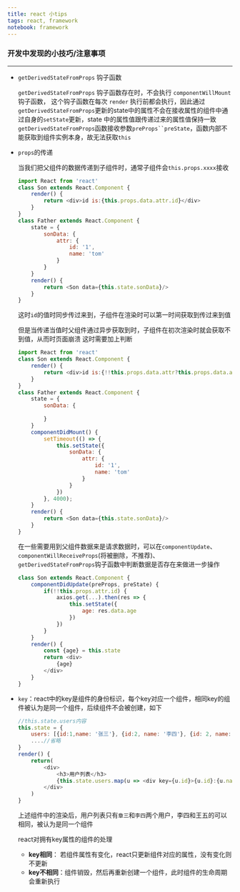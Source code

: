 ```yaml
---
title: react 小tips
tags: react, framework
notebook: framework
---
```

### 开发中发现的小技巧/注意事项
---
- `getDerivedStateFromProps` 钩子函数

    `getDerivedStateFromProps` 钩子函数存在时，不会执行 `componentWillMount` 钩子函数， 这个钩子函数在每次 `render` 执行前都会执行，因此通过`getDerivedStateFromProps`更新的state中的属性不会在接收属性的组件中通过自身的`setState`更新，state 中的属性值跟传递过来的属性值保持一致
    `getDerivedStateFromProps`函数接收参数`preProps``preState`，函数内部不能获取到组件实例本身，故无法获取`this`

- `props`的传递

    当我们把父组件的数据传递到子组件时，通常子组件会`this.props.xxxx`接收
    ```javascript
    import React from 'react'
    class Son extends React.Component {
        render() {
            return <div>id is:{this.props.data.attr.id}</div>
        }
    }
    class Father extends React.Component {
        state = {
            sonData: {
                attr: {
                    id: '1',
                    name: 'tom'
                }
            }
        }
        render() {
            return <Son data={this.state.sonData}/>
        }
    }
    ```
    这时`id`的值时同步传过来到，子组件在渲染时可以第一时间获取到传过来到值

    但是当传递当值时父组件通过异步获取到时，子组件在初次渲染时就会获取不到值，从而时页面崩溃
    这时需要加上判断
    ```javascript
    import React from 'react'
    class Son extends React.Component {
        render() {
            return <div>id is:{!!this.props.data.attr?this.props.data.attr.id}</div>
        }
    }
    class Father extends React.Component {
        state = {
            sonData: {
                
            }
        }
        componentDidMount() {
            setTimeout(() => {
                this.setState({
                    sonData: {
                        attr: {
                            id: '1',
                            name: 'tom'
                        }
                    }
                })
            }, 4000);
        }
        render() {
            return <Son data={this.state.sonData}/>
        }
    }
    ```
    在一些需要用到父组件数据来是请求数据时，可以在`componentUpdate`、`componentWillReceiveProps`(将被删除，不推荐)、`getDerivedStateFromProps`钩子函数中判断数据是否存在来做进一步操作
    ```javascript
    class Son extends React.Component {
        componentDidUpdate(preProps, preState) {
            if(!!this.props.attr.id) {
                axios.get(...).then(res => {
                    this.setState({
                        age: res.data.age
                    })
                })
            }
        } 
        render() {
            const {age} = this.state
            return <div>
                {age}
            </div>
        }
    }
    ```
- `key`：react中的key是组件的身份标识，每个key对应一个组件，相同key的组件被认为是同一个组件，后续组件不会被创建，如下
    ```javascript
    //this.state.users内容
    this.state = {
        users: [{id:1,name: '张三'}, {id:2, name: '李四'}, {id: 2, name: "王五"}],
        ....//省略
    }
    render() {
        return(
            <div>
                <h3>用户列表</h3>
                {this.state.users.map(u => <div key={u.id}>{u.id}:{u.name}</div>)}
            </div>
        )
    }
    ```
    上述组件中的渲染后，用户列表只有`章三`和`李四`两个用户，李四和王五的可以相同，被认为是同一个组件

    react对拥有key属性的组件的处理
    
    - **key相同**： 若组件属性有变化，react只更新组件对应的属性，没有变化则不更新
    - **key不相同**：组件销毁，然后再重新创建一个组件，此时组件的生命周期会重新执行